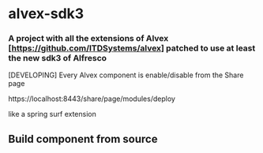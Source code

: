 # alvex-sdk3

### A project with all the extensions of Alvex [https://github.com/ITDSystems/alvex] patched to use at least the new sdk3 of Alfresco

[DEVELOPING] Every Alvex component is enable/disable from the Share page

https://localhost:8443/share/page/modules/deploy

like a spring surf extension

## Build component from source
